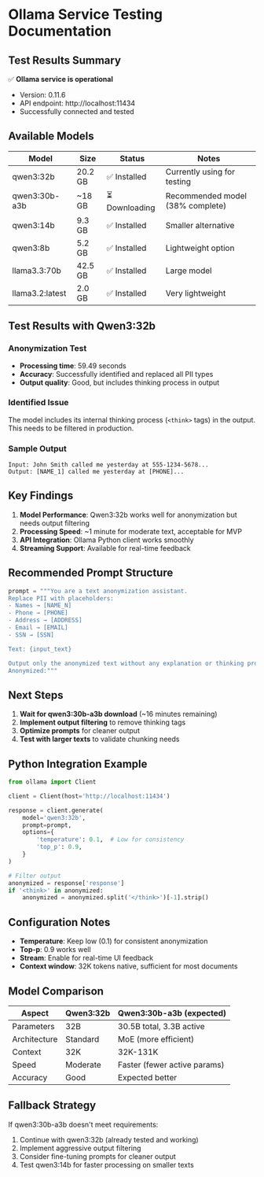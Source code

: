 # Ollama Service Testing Documentation

## Test Results Summary

✅ **Ollama service is operational**
- Version: 0.11.6
- API endpoint: http://localhost:11434
- Successfully connected and tested

## Available Models

| Model | Size | Status | Notes |
|-------|------|--------|-------|
| qwen3:32b | 20.2 GB | ✅ Installed | Currently using for testing |
| qwen3:30b-a3b | ~18 GB | ⏳ Downloading | Recommended model (38% complete) |
| qwen3:14b | 9.3 GB | ✅ Installed | Smaller alternative |
| qwen3:8b | 5.2 GB | ✅ Installed | Lightweight option |
| llama3.3:70b | 42.5 GB | ✅ Installed | Large model |
| llama3.2:latest | 2.0 GB | ✅ Installed | Very lightweight |

## Test Results with Qwen3:32b

### Anonymization Test
- **Processing time**: 59.49 seconds
- **Accuracy**: Successfully identified and replaced all PII types
- **Output quality**: Good, but includes thinking process in output

### Identified Issue
The model includes its internal thinking process (`<think>` tags) in the output. This needs to be filtered in production.

### Sample Output
```
Input: John Smith called me yesterday at 555-1234-5678...
Output: [NAME_1] called me yesterday at [PHONE]...
```

## Key Findings

1. **Model Performance**: Qwen3:32b works well for anonymization but needs output filtering
2. **Processing Speed**: ~1 minute for moderate text, acceptable for MVP
3. **API Integration**: Ollama Python client works smoothly
4. **Streaming Support**: Available for real-time feedback

## Recommended Prompt Structure

```python
prompt = """You are a text anonymization assistant. 
Replace PII with placeholders:
- Names → [NAME_N]
- Phone → [PHONE]
- Address → [ADDRESS]
- Email → [EMAIL]
- SSN → [SSN]

Text: {input_text}

Output only the anonymized text without any explanation or thinking process.
Anonymized:"""
```

## Next Steps

1. **Wait for qwen3:30b-a3b download** (~16 minutes remaining)
2. **Implement output filtering** to remove thinking tags
3. **Optimize prompts** for cleaner output
4. **Test with larger texts** to validate chunking needs

## Python Integration Example

```python
from ollama import Client

client = Client(host='http://localhost:11434')

response = client.generate(
    model='qwen3:32b',
    prompt=prompt,
    options={
        'temperature': 0.1,  # Low for consistency
        'top_p': 0.9,
    }
)

# Filter output
anonymized = response['response']
if '<think>' in anonymized:
    anonymized = anonymized.split('</think>')[-1].strip()
```

## Configuration Notes

- **Temperature**: Keep low (0.1) for consistent anonymization
- **Top-p**: 0.9 works well
- **Stream**: Enable for real-time UI feedback
- **Context window**: 32K tokens native, sufficient for most documents

## Model Comparison

| Aspect | Qwen3:32b | Qwen3:30b-a3b (expected) |
|--------|-----------|-------------------------|
| Parameters | 32B | 30.5B total, 3.3B active |
| Architecture | Standard | MoE (more efficient) |
| Context | 32K | 32K-131K |
| Speed | Moderate | Faster (fewer active params) |
| Accuracy | Good | Expected better |

## Fallback Strategy

If qwen3:30b-a3b doesn't meet requirements:
1. Continue with qwen3:32b (already tested and working)
2. Implement aggressive output filtering
3. Consider fine-tuning prompts for cleaner output
4. Test qwen3:14b for faster processing on smaller texts